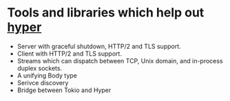 # Tools and libraries which help out [hyper](https://hyper.is/)

- Server with graceful shutdown, HTTP/2 and TLS support.
- Client with HTTP/2 and TLS support.
- Streams which can dispatch between TCP, Unix domain, and in-process duplex sockets.
- A unifying Body type
- Serivce discovery
- Bridge between Tokio and Hyper
